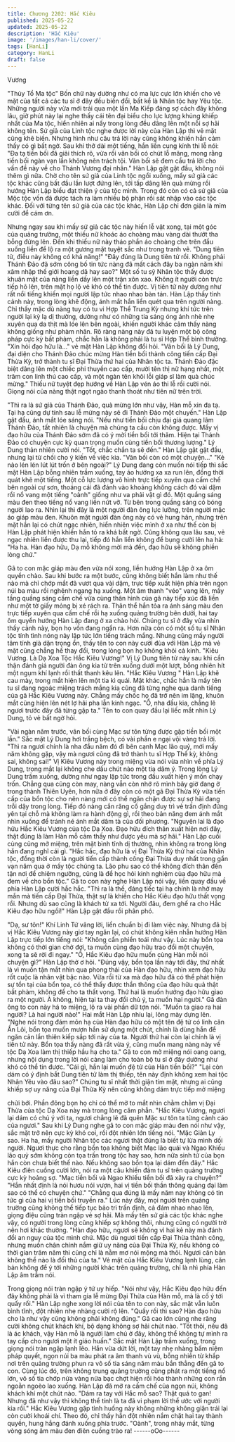 ```yaml
---
title: Chương 2202: Hắc Kiêu
published: 2025-05-22
updated: 2025-05-22
description: 'Hắc Kiêu'
image: '/images/han-li/cover/'
tags: [HanLi]
category: HanLi
draft: false
---
```


Vương

"Thủy Tổ Ma tộc"
Bốn chữ này dường như có ma lực cực lớn khiến cho vẻ mặt của
tất cả các tu sĩ ở đây đều biến đổi, bất kể là Nhân tộc hay Yêu
tộc.
Những người này vừa mới trải qua một lần Ma Kiếp đáng sợ cách
đây không lâu, giờ phút này lại nghe thấy cái tên đại biểu cho lực
lượng khủng khiếp nhất của Ma tộc, hiển nhiên ai nấy trong lòng
đều dâng lên một nỗi sợ hãi không tên.
Sứ giả của Linh tộc nghe được lời này của Hàn Lập thì vẻ mặt
cũng khẽ biến. Nhưng hình như câu trả lời này cũng không khiến
hắn cảm thấy có gì bất ngờ. Sau khi thở dài một tiếng, hắn liền
cung kính thi lễ nói:
"Đa tạ tiền bối đã giải thích rõ, vừa rồi vãn bối có chút lỗ mãng,
mong rằng tiền bối ngàn vạn lần không nên trách tội. Vãn bối sẽ
đem cầu trả lời cho vấn đề này về cho Thánh Vương đại nhân."
Hàn Lập gật gật đầu, không nói thêm gì nữa.
Chờ cho tên sứ giả của Linh tộc ngồi xuống, mấy sứ giả các tộc
khác cũng bất đầu lần lượt đứng lên, tới tấp dâng lên quà mừng
rồi hướng Hàn Lập biểu đạt thiện ý của tộc mình.
Trong đó còn có cả sứ giả của Mộc tộc vốn đã được tách ra làm
nhiều bộ phận rồi sát nhập vào các tộc khác.
Đối với từng tên sứ giả của các tộc khác, Hàn Lập chỉ đơn giản là
mỉm cười để cám ơn.

Nhưng ngay sau khi mấy sứ giả các tộc này hiến lễ vật xong, tại
một góc của quảng trường, một thiếu nữ khoác áo choàng màu
vàng dài thướt tha bỗng đứng lên. Đến khi thiếu nữ này tháo
phần áo choàng che trên đầu xuống liền để lộ ra một gương mặt
tuyệt sắc như trong tranh vẽ.
"Dung tiên tử, điều này không có khả năng!"
"Đây đúng là Dung tiên tử rồi. Không phải Thánh Đảo đã sớm
công bố tin tức nàng đã mất cách đây ba ngàn năm khi xâm nhập
thế giới hoang dã hay sao?"
Một số tu sỹ Nhân tộc thấy được khuân mặt của nàng liền dấy lên
một trận xôn xao. Không ít người còn trực tiếp hô lên, trên mặt họ
lộ vẻ khó có thể tin được.
Vị tiên tử này dường như rất nổi tiếng khiến mọi người lập tức
nhao nhao bàn tán.
Hàn Lập thấy tình cảnh này, trong lòng khẽ động, ánh mắt hắn
liền quét qua trên người nàng. Chỉ thấy mặc dù nàng tuy có tu vi
Hợp Thể Trung Kỳ nhưng khí tức trên người lại kỳ lạ dị thường,
dường như có những tia sáng óng ánh nhè nhẹ xuyên qua da thịt
mà lóe lên bên ngoài, khiến người khác cảm thấy nàng không
giống như phàm nhân.
Rõ ràng nàng này đã tu luyện một bộ công pháp cực kỳ bất phàm,
chắc hẳn là không phải là tu sĩ Hợp Thể bình thường.
"Xin hỏi đạo hữu là..." vẻ mặt Hàn Lập không đổi hỏi.
"Vãn bối là Lý Dung, đại diện cho Thánh Đảo chúc mừng Hàn tiền
bối thành công tiến cấp Đại Thừa Kỳ, trở thành tu sĩ Đại Thừa thứ
hai của Nhân tộc ta. Thánh Đảo đặc biệt dâng lên một chiếc phi
thuyền cao cấp, mười tên thị nữ hạng nhất, một trăm con linh thú
cao cấp, và một ngàn tên khôi lỗi giáp sĩ làm quà chúc mừng."
Thiếu nữ tuyệt đẹp hướng về Hàn Lập vén áo thi lễ rồi cười nói.
Giọng nói của nàng thật ngọt ngào thanh thoát như tiên nữ trên
trời.

"Thì ra là sứ giả của Thánh Đảo, quà mừng lớn như vậy, Hàn mỗ
xin đa tạ.
Tại hạ cũng dự tính sau lễ mừng này sẽ đi Thánh Đảo một
chuyến." Hàn Lập gật đầu, ánh mắt lóe sáng nói.
"Nếu như tiền bối chịu đại giá quang lâm Thánh Đảo, tất nhiên là
chuyện mà chúng ta cầu còn không được. Mấy vị đạo hữu của
Thánh Đảo sớm đã có ý mời tiền bối tới thăm. Hiện tại Thánh Đảo
có chuyện cực kỳ quan trọng muốn cùng tiền bối thương lượng."
Lý Dung thản nhiên cười nói.
"Tốt, chắc chắn ta sẽ đến." Hàn Lập gật gật đầu, nhưng lại từ chối
cho ý kiến về việc kia.
"Vãn bối còn có một chuyện..."
"Kẻ nào lén lén lút lút trốn ở bên ngoài?"
Lý Dung đang còn muốn nói tiếp thì sắc mặt Hàn Lập bỗng nhiên
trầm xuống, tay áo hướng xa xa run lên, đồng thời quát khẽ một
tiếng.
Một cỗ lực lượng vô hình trực tiếp xuyên qua cấm chế bên ngoài
cự sơn, thoáng cái đã đánh vào khoảng không cách đó vài dặm
rồi nổ vang một tiếng "oành" giống như va phải vật gì đó.
Một quầng sáng màu đen theo tiếng nổ vang liền nứt vỡ. Từ bên
trong quầng sáng có bóng người lao ra. Nhìn lại thì đây là một
người đàn ông lực lưỡng, trên người mặc áo giáp màu đen.
Khuôn mặt người đàn ông này có vẻ hung hãn, nhưng trên mặt
hắn lại có chút ngạc nhiên, hiển nhiên việc mình ở xa như thế còn
bị Hàn Lập phát hiện khiến hắn tỏ ra khá bất ngờ. Cũng không
qua lâu sau, vẻ ngạc nhiên liền được thu lại, tiếp đó hắn liền
không để bụng cười lên ha hả:
"Ha ha. Hàn đạo hữu, Dạ mỗ không mời mà đến, đạo hữu sẽ
không phiền lòng chứ."

Gã to con mặc giáp màu đen vừa nói xong, liền hướng Hàn Lập ở
xa ôm quyền chào. Sau khi bước ra một bước, cũng không biết
hắn làm như thế nào mà chỉ chớp mắt đã vươt qua vài dặm, trực
tiếp xuất hiện phía trên ngọn núi ba màu rồi nghênh ngang hạ
xuống.
Một âm thanh "véo" vang lên, mấy tầng quầng sáng cấm chế vừa
cùng thân hình của gã này tiếp xúc đã liền như một tờ giấy mỏng
bị xé rách ra.
Thân thể hắn tỏa ra ánh sáng màu đen trực tiếp xuyên qua cấm
chế rồi hạ xuống quảng trường bên dưới, hai tay ôm quyền
hướng Hàn Lập đang ở xa chào hỏi.
Chúng tu sĩ ở đây vừa nhìn thấy cảnh này, bọn họ vốn đang ngẩn
ra. Hơn nữa còn có một số tu sĩ Nhân tộc tính tình nóng nảy lập
tức lớn tiếng trách mắng.
Nhưng cũng mấy người tâm tính già dặn trọng ổn, thấy tên to con
này cười đùa với Hàn Lập mà vẻ mặt cũng chẳng hề thay đổi,
trong lòng bọn họ không khỏi cả kinh.
"Kiêu Vương. Là Dạ Xoa Tộc Hắc Kiêu Vương!" Vị Lý Dung tiên
tử này sau khi cẩn thận đánh giá người đàn ông kia từ trên xuống
dưới một lượt, bỗng nhiên hít một ngụm khí lạnh rồi thất thanh
kêu lên.
"Hắc Kiêu Vương "
Hàn Lập khẽ cau mày, trong mắt hiện lên một tia kì quái.
Mặt khác, chắc hẳn là mấy tên tu sĩ đang ngoác miệng trách
mắng kia cũng đã từng nghe qua danh tiếng của gã Hắc Kiêu
Vương này. Chẳng mấy chốc họ đã trở nên im lặng, khuôn mắt
cũng hiện lên nét lợ hãi pha lẫn kinh ngạc.
"Ồ, nha đầu kia, chẳng lẽ ngươi trước đây đã từng gặp ta." Tên to
con quay đầu lại liếc mắt nhìn Lý Dung, tỏ vẻ bất ngờ hỏi.

"Vài ngàn năm trước, vãn bối cùng Mạc sư tôn từng được gặp tiền
bối một lần." Sắc mặt Lý Dung hơi trắng bệch, có vài phần e ngại
vội vàng trả lời.
"Thì ra ngươi chính là nha đầu năm đó đi bên cạnh Mạc lão quỷ,
mới mấy năm không gặp, vậy mà ngươi cũng đã trở thành tu sĩ
Hợp Thể kỳ, không sai, không sai!" Vị Kiêu Vương này trong
miệng vừa nói vừa nhìn về phía Lý Dung, trong mắt lại không che
dấu chút nào một tia dâm ý.
Trong lòng Lý Dung trầm xuống, dường như ngay lập tức trong
đầu xuất hiện ý mốn chạy trốn.
Chẳng qua cũng còn may, nàng vẫn còn nhớ rõ mình bây giờ
đang ở trong thành Thiên Uyên, hơn nữa ở đây còn có một gã
Đại Thừa Kỳ vừa tiến cấp của bổn tộc cho nên nàng mới có thể
ngăn chặn được sự sợ hãi đang trỗi dậy trong lòng. Tiếp đó nàng
cắn răng cố gắng duy trì vẻ trấn định đứng yên tại chỗ mà không
làm ra hành động gì, rồi theo bản năng đem ánh mắt nhìn xuống
để tránh né ánh mắt dâm tà của đối phương.
"Nguyên lai là đạo hữu Hắc Kiêu Vương của tộc Dạ Xoa. Đạo hữu
đích thân xuất hiện nơi đây, thật đúng là làm Hàn mỗ cảm thấy
như được yêu mà sợ hãi." Hàn Lập cuối cùng cũng mở miệng,
trên mặt bình tĩnh dị thường, nhìn không ra trong lòng hắn đang
nghĩ cái gì.
"Hắc hắc, đạo hữu là vị Đại Thừa Kỳ thứ hai của Nhân tộc, đồng
thời còn là người tiến cấp thành công Đại Thừa duy nhất trong
gần vạn năm qua ở mấy tộc chúng ta. Lão phu sao có thể không
đích thân đến tận nơi để chiêm ngưỡng, cũng là để học hỏi kinh
nghiệm của đạo hữu mà đem về cho bổn tộc." Gã to con này
nghe Hàn Lập nói vậy, liền quay đầu về phía Hàn Lập cười hắc
hắc.
"Thì ra là thế, đáng tiếc tại hạ chính là nhờ may mắn mà tiến cấp
Đại Thừa, thật sự là khiến cho Hắc Kiêu đạo hữu thất vọng rồi.
Nhưng dù sao cũng là khách từ xa tới. Người đâu, đem ghế ra
cho Hắc Kiêu đạo hữu ngồi!" Hàn Lập gật đầu rồi phân phó.

"Dạ, sư tôn!" Khí Linh Tử vâng lời, liền chuẩn bị đi làm việc này.
Nhưng đã bị vị Hắc Kiêu Vương này giơ tay ngăn lại, có chút
không kiên nhẫn hướng Hàn Lập trực tiếp lớn tiếng nói:
"Không cần phiền toái như vậy. Lúc này bổn tọa không có thời
gian chờ đợi, ta muốn cùng đạo hữu trao đổi một chuyện, xong ta
sẽ rời đi ngay."
"Ồ, Hắc Kiêu đạo hữu muốn cùng Hàn mỗi nói chuyện gì?" Hàn
Lập thờ ơ hỏi.
"Đúng vậy, bổn tọa lần này tới đây, thứ nhất là vì muốn tận mắt
nhìn qua phong thái của Hàn đạo hữu, nhìn xem đạo hữu rốt cuộc
là nhân vật bậc nào. Vừa rồi từ xa mà đạo hữu đã có thể phát
hiện sự tồn tại của bổn tọa, có thể thấy được thần thông của đạo
hữu quả thật bất phàm, không để cho ta thất vọng. Thứ hai là
muốn hướng đạo hữu giao ra một người. À không, hiện tại ta thay
đổi chủ ý, ta muốn hai người." Gã đàn ông to con này há to
miệng, lộ ra vài phần dữ tợn nói.
"Muốn ta giao ra hai người? Là hai người nào!" Hai mắt Hàn Lập
nhíu lại, lông mày dựng lên.
"Nghe nói trong đám môn hạ của Hàn đạo hữu có một tên đệ tử
có linh căn Ẩn Lôi, bổn tọa muốn mượn hắn sử dụng một chút,
chính là dùng hắn để ngăn cản lần thiên kiếp sắp tới này của ta.
Người thứ hai còn lại chính là vị tiên tử này. Bổn tọa thấy nàng đã
rất vừa ý, cũng muốn mang nàng này về tộc Dạ Xoa làm thị thiếp
hầu hạ cho ta." Gã to con mở miệng nói oang oang, nhưng nội
dụng trong lời nói càng làm cho toàn bộ tu sĩ ở đây dường như
khó có thể tin được.
"Cái gì, hắn lại muốn đệ tử của Hàn tiền bối?"
"Lại còn dám có ý định bắt Dung tiên tử làm thị thiếp, tên này định
không xem hai tộc Nhân Yêu vào đâu sao?"
Chúng tu sĩ nhất thời giận tím mặt, nhưng ai cũng khiếp sợ uy
năng của Đại Thừa Kỳ nên cũng không dám trực tiếp mở miệng

chửi bới. Phần đông bọn họ chỉ có thể mở to mắt nhìn chằm
chằm vị Đại Thừa của tộc Dạ Xoa này mà trong lòng căm phẫn.
"Hắc Kiêu Vương, ngươi lại dám có chủ ý với ta, ngươi chẳng lẽ
đã quên Mặc sư tôn ta từng cảnh cáo của ngươi." Sau khi Lý
Dung nghe gã to con mặc giáp màu đen nói như vậy, sắc mặt trở
nên cực kỳ khó coi, rồi đột nhiên lớn tiếng nói.
"Mặc Giản Ly sao. Ha ha, mấy người Nhân tộc các ngươi thật
đúng là biết tự lừa mình dối người. Ngươi thực cho rằng bổn tọa
không biết Mạc lão quái và Ngao Khiếu lão quỷ sớm không còn
tọa trấn trong tộc hay sao, hơn nữa sinh tử của bọn hắn còn chưa
biết thế nào. Nếu không sao bổn tọa lại dám đến đây." Hắc Kiêu
điên cuồng cười lớn, nói ra một câu khiến đám tu sĩ trên quảng
trường cực kỳ hoảng sợ.
"Mạc tiền bối và Ngao Khiếu tiền bối đã xảy ra chuyện?"
"Hắn nhất định là nói hươu nói vượn, hai vị tiền bối thần thông
quảng đại làm sao có thể có chuyện chứ."
"Chẳng qua đúng là mấy năm nay không có tin tức gì của hai vị
tiền bối truyền ra."
Lúc này đây, mọi người trên quảng trường cũng không thể tiếp
tục bảo trì trấn định, cả đám nhao nhao lên, giọng điệu cũng tràn
ngập vẻ sợ hãi.
Mà mấy tên sứ giả các tộc khác nghe vậy, có người trong lòng
cũng khiếp sợ không thôi, nhưng cũng có người trở nên hơi khác
thường.
"Hàn đạo hữu, ngươi sẽ không vì hai kẻ này mà đánh đổi an nguy
của tộc mình chứ. Mặc dù ngươi tiến cấp Đại Thừa thành công,
nhưng muốn chân chính nắm giữ uy năng của Đại Thừa Kỳ, nếu
không có thời gian trăm năm thì cũng chỉ là nằm mơ nói mộng mà
thôi. Ngươi căn bản không thể nào là đối thủ của ta." Vẻ mặt của
Hắc Kiêu Vương lạnh lùng, căn bản không để ý tới những người
khác trên quảng trường, chỉ là nhì phía Hàn Lập âm trầm nói.

Trong giọng nói tràn ngập ý tứ uy hiếp.
"Nói như vậy, Hắc Kiêu đạo hữu đến đây không phải là vì tham
gia lễ mừng Đại Thừa của Hàn mỗ, mà là cố ý tới quấy rối." Hàn
Lập nghe xong lời nói của tên to con này, sắc mặt vẫn luôn bình
tĩnh, đột nhiên nhẹ nhàng cười rộ lên.
"Quấy rối thì sao? Hàn đạo hữu cho là như vậy cũng không phải
không đúng." Gã cao lớn cũng nhe răng cười không chút khách
khí, bộ dạng không sợ hãi chút nào.
"Tốt thôi, nếu đã là ác khách, vậy Hàn mỗ là người làm chủ ở đây,
không thể không tự mình ra tay cấp cho ngươi một ít giáo huấn."
Sắc mặt Hàn Lập trầm xuống, trong giọng nói tràn ngập lạnh lẽo.
Hắn vừa dứt lời, một tay nhẹ nhàng bấm niệm pháp quyết, ngọn
núi ba màu phát ra âm thanh vù vù, bỗng nhiên từ khắp nơi trên
quảng trường phun ra vô số tia sáng năm màu bắn thẳng đến gã
to con.
Cùng lúc đó, trên không trung quảng trường cũng phát ra một
tiếng nổ lớn, vô số tia chớp nửa vàng nửa bạc chợt hiện rồi hóa
thành những con rắn ngoằn ngoèo lao xuống.
Hàn Lập đã mở ra cấm chế của ngọn núi, không khách khí một
chút nào.
"Dám ra tay với Hắc mỗ sao? Thật quá to gan! Nhưng đã như vậy
thì không thể tính là ta đã vi phạm lời thề ước với người kia rồi."
Hắc Kiêu Vương gặp tình huống này không những không giận trái
lại còn cười khoái chí.
Theo đó, chỉ thấy hắn đột nhiên nắm chặt hai tay thành quyền,
hung hắng đánh xuống phía trước.
"Oành", trong nháy mắt, từng vòng sóng âm màu đen điên cuồng
trào ra!
------oOo------
